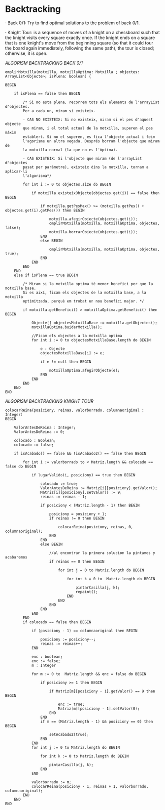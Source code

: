 # Backtracking

· Back 0/1: Try to find optimal solutions to the problem of back 0/1.

· Knight Tour: is a sequence of moves of a knight on a chessboard such that 
the knight visits every square exactly once. If the knight ends on a square 
that is one knight's move from the beginning square (so that it could tour the 
board again immediately, following the same path), the tour is closed; otherwise, it is open.

*ALGORISM BACKTRACKING BACK 0/1*



	omplirMotxilla(motxilla, motxillaOptima: Motxilla ; objectes: ArrayList<Objecte>; isPlena: boolean) {
	
	BEGIN

        if isPlena == false then BEGIN

            /* Si no esta plena, recorrem tots els elements de l'arrayList d'objectes.
            Per a cada un, miram si existeix. 
            
            - CAS NO EXISTEIX: Si no existeix, miram si el pes d'aquest objecte
            que miram, i el total actual de la motxilla, superen el pes màxim 
            establert. Si no el superen, es fica l'objecte actual i feim 
            l'agorisme un altra vegada. Després borram l'objecte que miram de 
            la motxilla normal (la que no es l'òptima).
            
            - CAS EXISTEIX: Si l'objecte que miram (de l'arrayList d'objectes
            pasat per paràmetre), existeix dins la motxilla, tornam a aplicar-li
            l'algorisma*/

            for int i := 0 to objectes.size do BEGIN 

                if motxilla.existeixObjecte(objectes.get(i)) == false then BEGIN 

                    if motxilla.getPesMax() >= (motxilla.getPes() + objectes.get(i).getPes()) then BEGIN

                    	motxilla.afegirObjecte(objectes.get(i));
                        omplirMotxilla(motxilla, motxillaOptima, objectes, false);
                        motxilla.borrarObjecte(objectes.get(i));
                    END
                    else BEGIN

                        omplirMotxilla(motxilla, motxillaOptima, objectes, true);
                    END
                END
            END
        END
        else if isPlena == true BEGIN 

            /* Miram si la motxilla optima té menor benefici per que la motxilla base.
            Si es així, ficam els objectes de la motxilla base, a la motxilla
            optimitzada, perquè em trobat un nou benefici major. */

            if motxilla.getBenefici() > motxillaOptima.getBenefici() then BEGIN

                Objecte[] objectesMotxillaBase := motxilla.getObjectes();
                motxillaOptima.buidarMotxilla();
                
                //Ficam els objectes a la motxilla optima
                for int i := 0 to objectesMotxillaBase.length do BEGIN

               		e : Objecte
                    objectesMotxillaBase[i] := e;

                    if e != null then BEGIN

                        motxillaOptima.afegirObjecte(e);
                    END
                END
            END
        END
    END
    

*ALGORISM BACKTRACKING KNIGHT TOUR*


	colocarReina(posiciony, reinas, valorborrado, columnaoriginal : Integer) 
    BEGIN

        ValorAntesDeReina : Integer;
        ValorAntesDeReina := 0;

        colocado : Boolean;
        colocado := false;

        if isAcabado() == false && !isAcabado2() == false then BEGIN 

            for int i := valorborrado to < Matriz.length && colocado == false do BEGIN

                if lugarValido(i, posiciony) == true then BEGIN 

                    colocado := true;
                    ValorAntesDeReina := Matriz[i][posiciony].getValor();
                    Matriz[i][posiciony].setValor() := 9;
                    reinas := reinas - 1;

                    if posiciony < (Matriz.length - 1) then BEGIN

                        posiciony = posiciony + 1;
                        if reinas != 0 then BEGIN

                            colocarReina(posiciony, reinas, 0, columnaoriginal);
                        END
                    END
                    else BEGIN

                    	//al encontrar la primera solucion la pintamos y acabaremos
                        if reinas == 0 then BEGIN 

                            for int j = 0 to Matriz.length do BEGIN

                                for int k = 0 to  Matriz.length do BEGIN 

                                    pintarCasilla(j, k);
                                    repaint();
                                END
                            END
                        END
                    END
                END
            END
            if colocado == false then BEGIN

                if (posiciony - 1) == columnaoriginal then BEGIN

                    posiciony := posiciony--;
                    reinas := reinas++;
                END

                enc : boolean;
                enc := false;
                m : Integer

                for m := 0 to  Matriz.length && enc = false do BEGIN 

                    if posiciony >= 1 then BEGIN

                        if Matriz[m][posiciony - 1].getValor() == 9 then BEGIN 

                            enc := true;
                            Matriz[m][posiciony - 1].setValor(0);
                        END
                    END
                    if m == (Matriz.length - 1) && posiciony == 0) then BEGIN

                        setAcabado2(true);
                    END
                END
                for int j := 0 to Matriz.length do BEGIN

                    for int k := 0 to Matriz.length do BEGIN 

                        pintarCasilla(j, k);
                    END
                END

                valorborrado := m;
                colocarReina(posiciony - 1, reinas + 1, valorborrado, columnaoriginal);
            END
        END
    END


